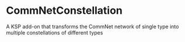 # CommNetConstellation
A KSP add-on that transforms the CommNet network of single type into multiple constellations of different types
